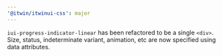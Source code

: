 ```yaml
---
'@itwin/itwinui-css': major
---
```


`iui-progress-indicator-linear` has been refactored to be a single `<div>`. Size, status, indeterminate variant, animation, etc are now specified using data attributes.

